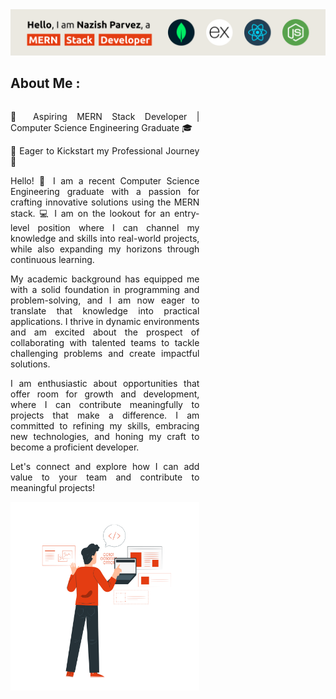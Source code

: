 <div>
    <img src="assets/banner.svg" alt="Banner">
</div>

<div>
<h2>About Me : </h2>

<div style= "display: flex">

<div width="50"style="width: 60%; text-align: justify;">
<p>
🚀 Aspiring MERN Stack Developer | Computer Science Engineering Graduate 🎓

🌟 Eager to Kickstart my Professional Journey 🌟

Hello! 👋 I am a recent Computer Science Engineering graduate with a passion for crafting innovative solutions using the MERN stack. 💻 I am on the lookout for an entry-level position where I can channel my knowledge and skills into real-world projects, while also expanding my horizons through continuous learning.

My academic background has equipped me with a solid foundation in programming and problem-solving, and I am now eager to translate that knowledge into practical applications. I thrive in dynamic environments and am excited about the prospect of collaborating with talented teams to tackle challenging problems and create impactful solutions.

I am enthusiastic about opportunities that offer room for growth and development, where I can contribute meaningfully to projects that make a difference. I am committed to refining my skills, embracing new technologies, and honing my craft to become a proficient developer.

Let's connect and explore how I can add value to your team and contribute to meaningful projects!

<img  align='right' src="assets/coder.png" alt="Banner" style="width:400px;">
</p>
</div>

</div>


</div>